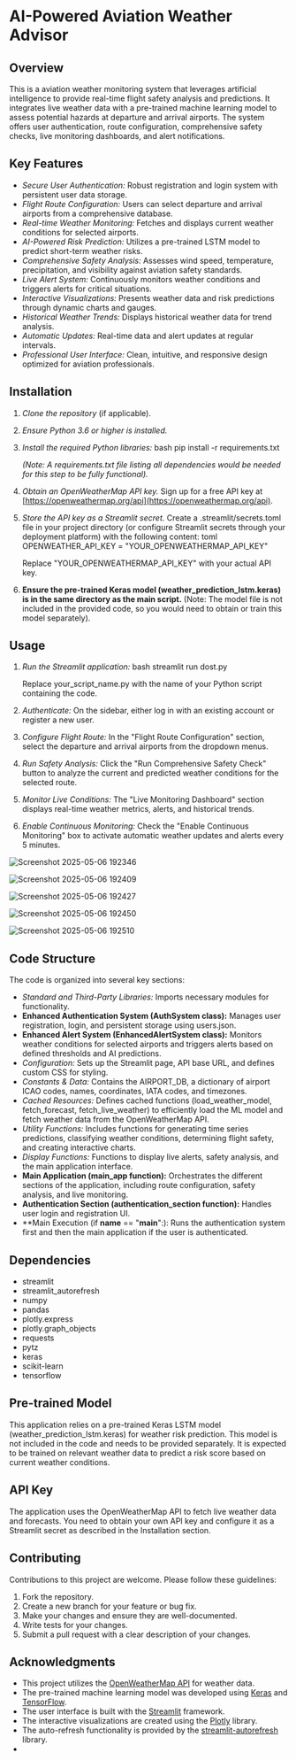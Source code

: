 # AI-Powered Aviation Weather Advisor

## Overview

This is a aviation weather monitoring system that leverages artificial intelligence to provide real-time flight safety analysis and predictions. It integrates live weather data with a pre-trained machine learning model to assess potential hazards at departure and arrival airports. The system offers user authentication, route configuration, comprehensive safety checks, live monitoring dashboards, and alert notifications.

## Key Features

* *Secure User Authentication:* Robust registration and login system with persistent user data storage.
* *Flight Route Configuration:* Users can select departure and arrival airports from a comprehensive database.
* *Real-time Weather Monitoring:* Fetches and displays current weather conditions for selected airports.
* *AI-Powered Risk Prediction:* Utilizes a pre-trained LSTM model to predict short-term weather risks.
* *Comprehensive Safety Analysis:* Assesses wind speed, temperature, precipitation, and visibility against aviation safety standards.
* *Live Alert System:* Continuously monitors weather conditions and triggers alerts for critical situations.
* *Interactive Visualizations:* Presents weather data and risk predictions through dynamic charts and gauges.
* *Historical Weather Trends:* Displays historical weather data for trend analysis.
* *Automatic Updates:* Real-time data and alert updates at regular intervals.
* *Professional User Interface:* Clean, intuitive, and responsive design optimized for aviation professionals.

## Installation

1.  *Clone the repository* (if applicable).
2.  *Ensure Python 3.6 or higher is installed.*
3.  *Install the required Python libraries:*
    bash
    pip install -r requirements.txt
    
    *(Note: A requirements.txt file listing all dependencies would be needed for this step to be fully functional).*
4.  *Obtain an OpenWeatherMap API key.* Sign up for a free API key at [https://openweathermap.org/api](https://openweathermap.org/api).
5.  *Store the API key as a Streamlit secret.* Create a .streamlit/secrets.toml file in your project directory (or configure Streamlit secrets through your deployment platform) with the following content:
    toml
    OPENWEATHER_API_KEY = "YOUR_OPENWEATHERMAP_API_KEY"
    
    Replace "YOUR_OPENWEATHERMAP_API_KEY" with your actual API key.
6.  **Ensure the pre-trained Keras model (weather_prediction_lstm.keras) is in the same directory as the main script.** (Note: The model file is not included in the provided code, so you would need to obtain or train this model separately).

## Usage

1.  *Run the Streamlit application:*
    bash
    streamlit run dost.py
    
    Replace your_script_name.py with the name of your Python script containing the code.
2.  *Authenticate:* On the sidebar, either log in with an existing account or register a new user.
3.  *Configure Flight Route:* In the "Flight Route Configuration" section, select the departure and arrival airports from the dropdown menus.
4.  *Run Safety Analysis:* Click the "Run Comprehensive Safety Check" button to analyze the current and predicted weather conditions for the selected route.
5.  *Monitor Live Conditions:* The "Live Monitoring Dashboard" section displays real-time weather metrics, alerts, and historical trends.
6.  *Enable Continuous Monitoring:* Check the "Enable Continuous Monitoring" box to activate automatic weather updates and alerts every 5 minutes.

![Screenshot 2025-05-06 192346](https://github.com/user-attachments/assets/be1bf8e7-6f77-4c7a-89a5-2e5c13800982)

![Screenshot 2025-05-06 192409](https://github.com/user-attachments/assets/d0d1b573-bce7-470b-97f6-52fe28233ce3)

![Screenshot 2025-05-06 192427](https://github.com/user-attachments/assets/7d97cc4e-2c77-4976-9004-e8019f7bba16)

![Screenshot 2025-05-06 192450](https://github.com/user-attachments/assets/e3f3c6e1-af02-49e8-a014-4e5028def8af)

![Screenshot 2025-05-06 192510](https://github.com/user-attachments/assets/1e078471-622b-4eeb-8810-9f9833651a71)






## Code Structure

The code is organized into several key sections:

* *Standard and Third-Party Libraries:* Imports necessary modules for functionality.
* **Enhanced Authentication System (AuthSystem class):** Manages user registration, login, and persistent storage using users.json.
* **Enhanced Alert System (EnhancedAlertSystem class):** Monitors weather conditions for selected airports and triggers alerts based on defined thresholds and AI predictions.
* *Configuration:* Sets up the Streamlit page, API base URL, and defines custom CSS for styling.
* *Constants & Data:* Contains the AIRPORT_DB, a dictionary of airport ICAO codes, names, coordinates, IATA codes, and timezones.
* *Cached Resources:* Defines cached functions (load_weather_model, fetch_forecast, fetch_live_weather) to efficiently load the ML model and fetch weather data from the OpenWeatherMap API.
* *Utility Functions:* Includes functions for generating time series predictions, classifying weather conditions, determining flight safety, and creating interactive charts.
* *Display Functions:* Functions to display live alerts, safety analysis, and the main application interface.
* **Main Application (main_app function):** Orchestrates the different sections of the application, including route configuration, safety analysis, and live monitoring.
* **Authentication Section (authentication_section function):** Handles user login and registration UI.
* **Main Execution (if __name__ == "__main__":): Runs the authentication system first and then the main application if the user is authenticated.

## Dependencies

* streamlit
* streamlit_autorefresh
* numpy
* pandas
* plotly.express
* plotly.graph_objects
* requests
* pytz
* keras
* scikit-learn
* tensorflow

## Pre-trained Model

This application relies on a pre-trained Keras LSTM model (weather_prediction_lstm.keras) for weather risk prediction. This model is not included in the code and needs to be provided separately. It is expected to be trained on relevant weather data to predict a risk score based on current weather conditions.

## API Key

The application uses the OpenWeatherMap API to fetch live weather data and forecasts. You need to obtain your own API key and configure it as a Streamlit secret as described in the Installation section.

## Contributing

Contributions to this project are welcome. Please follow these guidelines:

1.  Fork the repository.
2.  Create a new branch for your feature or bug fix.
3.  Make your changes and ensure they are well-documented.
4.  Write tests for your changes.
5.  Submit a pull request with a clear description of your changes.


## Acknowledgments

* This project utilizes the [OpenWeatherMap API](https://openweathermap.org/api) for weather data.
* The pre-trained machine learning model was developed using [Keras](https://keras.io/) and [TensorFlow](https://www.tensorflow.org/).
* The user interface is built with the [Streamlit](https://streamlit.io/) framework.
* The interactive visualizations are created using the [Plotly](https://plotly.com/) library.
* The auto-refresh functionality is provided by the [streamlit-autorefresh](https://github.com/tvst/streamlit-autorefresh) library.
*
